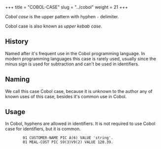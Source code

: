 +++
title = "COBOL-CASE"
slug = "../cobol"
weight = 21
+++

_Cobol case_ is the upper pattern with hyphen `-` delimiter.

Cobol case is also known as _upper kebab case_.

## History

Named after it's frequent use in the Cobol programming language.  In modern programming languages this case is rarely used, usually since the minus sign is used for subtraction and can't be used in identifiers.

## Naming

We call this case Cobol case, because it is unknown to the author any of known uses of this case, besides it's common use in Cobol.

## Usage

In Cobol, hyphens are allowed in identifiers.  It is not required to use Cobol case for identifiers, but it is common.

```cobol {filename="Cobol"}
        01 CUSTOMER-NAME PIC A(6) VALUE 'string'.
        01 MEAL-COST PIC S9(3)V9(2) VALUE 120.39.
```
